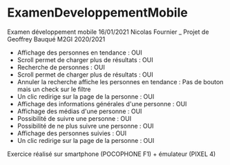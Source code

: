 # ExamenDeveloppementMobile

Examen développement mobile 16/01/2021 Nicolas Fournier \_ Projet de Geoffrey Bauqué M2GI 2020/2021

- Affichage des personnes en tendance : OUI
- Scroll permet de charger plus de résultats : OUI
- Recherche de personnes : OUI
- Scroll permet de charger plus de résultats : OUI
- Annuler la recherche affiche les personnes en tendance : Pas de bouton mais un check sur le filtre
- Un clic redirige sur la page de la personne : OUI
- Affichage des informations générales d'une personne : OUI
- Affichage des médias d'une personne : OUI
- Possibilité de suivre une personne : OUI
- Possibilité de ne plus suivre une personne : OUI
- Affichage des personnes suivies : OUI
- Un clic redirige sur la page de la personne : OUI

Exercice réalisé sur smartphone (POCOPHONE F1) + émulateur (PIXEL 4)
